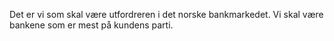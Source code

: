 <div class="sb1ds-intro sb1ds-intro--section">
    <p class="ffe-lead-paragraph sb1ds-intro__paragraph">
        Det er vi som skal være utfordreren i det norske bankmarkedet. Vi skal være bankene som er mest på kundens parti.
    </p>
</div>